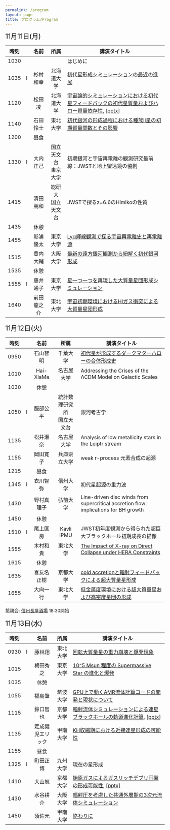 ```yaml
---
permalink: /program
layout: page
title: プログラム/Program
---
```



<span style="font-size: 150%; color: black;">11月11日(月)</span>

| 時刻||名前|所属|講演タイトル|
|:-:|:-:|:------:|:-----:|----|
|1030||  || はじめに|
|1035|I|杉村和幸|北海道大学|[初代星形成シミュレーションの最近の進展](https://fukushimahj.github.io/FSFG2024/pdfs/Kazuyuki_Sugimura.pdf)|
|1120||松田凌|北海道大学|[宇宙論的シミュレーションにおける初代星フィードバックの初代星質量およびハロー質量依存性](https://fukushimahj.github.io/FSFG2024/pdfs/matsuda.pdf), [[pptx](https://fukushimahj.github.io/FSFG2024/pdfs/matsuda.pptx)]|
|1140||石田怜士|東北大学|[初代銀河の形成過程における種族II星の初期質量関数とその影響](https://fukushimahj.github.io/FSFG2024/pdfs/reishi_ishida.pdf)|
|1200||昼食|||
|1330|I|大内正己|国立天文台<br>東京大学|初期銀河と宇宙再電離の観測研究最前線：JWSTと地上望遠鏡の協創|
|1415||清田朋和|総研大<br>国立天文台|JWSTで探るz=6.6のHimikoの性質|
|1435||休憩|||
|1455||影浦優太|東京大学|[Lyα輝線観測で探る宇宙再電離史と再電離源](https://fukushimahj.github.io/FSFG2024/pdfs/FSG_Kageura_241111.pdf)|
|1515||豊内大輔|大阪大学|[最新の遠方銀河観測から紐解く初代銀河形成](https://fukushimahj.github.io/FSFG2024/pdfs/D_toyouchi.pdf)|
|1535||休憩|||
|1555|I|藤井通子|東京大学|[星一つ一つを再現した大質量星団形成シミュレーション](https://fukushimahj.github.io/FSFG2024/pdfs/First_star_first_galaxy_workshop2024_fujiiM.pdf)|
|1640||前田龍之介|東北大学|[宇宙初期環境におけるHIガス衝突による大質量星団形成](https://fukushimahj.github.io/FSFG2024/pdfs/FSFG_2024_ryunosuke_maeda.pdf)|



<span style="font-size: 150%; color: black;">11月12日(火)</span>


| 時刻||名前|所属|講演タイトル|
|:-:|:-:|:------:|:-----:|----|
|0950||石山智明|千葉大学|[初代星が形成するダークマターハローの合体形成史](https://fukushimahj.github.io/FSFG2024/pdfs/ishiyama.pdf)|
|1010||Hai-XiaMa|名古屋大学|Addressing the Crises of the ΛCDM Model on Galactic Scales|
|1030||休憩|||
|1050|I|服部公平|統計数理研究所<br>国立天文台|銀河考古学|
|1135||松井瀬奈|名古屋大学|Analysis of low metallicity stars in the Leiptr stream|
|1155||岡田寛子|兵庫県立大学|weak r-process 元素合成の起源|
|1215||昼食|||
|1345|I|衣川智弥|信州大学|初代星起源の重力波|
|1430||野村真理子|弘前大学|Line-driven disc winds from supercritical accretion flow: implications for BH growth|
|1450||休憩|||
|1510|I|尾上匡房|Kavli IPMU|JWST初年度観測から得られた超巨大ブラックホール初期成長の描像|
|1555||木村和貴|東北大学|[The Impact of X-ray on Direct Collapse under HERA Constraints](https://fukushimahj.github.io/FSFG2024/pdfs/kimura.pdf)|
|1615||休憩|||
|1635||喜友名正樹|京都大学|[cold accretionと輻射フィードバックによる超大質量星形成](https://fukushimahj.github.io/FSFG2024/pdfs/Masaki_Kiyuna.pdf)|
|1655||大向一行|東北大学|[低金属度環境における超大質量星および高密度星団の形成](https://fukushimahj.github.io/FSFG2024/pdfs/omukai.pdf)|

懇親会: [信州長屋酒場](https://marutomisuisan.jpn.com/nagaya-shinsyu/) 18:30開始




<span style="font-size: 150%; color: black;">11月13日(水)</span>


| 時刻||名前|所属|講演タイトル|
|:-:|:-:|:------:|:-----:|----|
|0930|I|藤林翔|東北大学|[回転大質量星の重力崩壊と爆発現象](https://fukushimahj.github.io/FSFG2024/pdfs/FSFG2024_Fujibayashi20241113.pdf)|
|1015||梅田秀之|東京大学|[10^5 Msun 程度の Supermassive Star の進化と爆発](https://fukushimahj.github.io/FSFG2024/pdfs/Umeda.pdf)|
|1035||休憩|||
|1055||福島肇|筑波大学|[GPU上で動くAMR流体計算コードの開発と現状について](https://fukushimahj.github.io/FSFG2024/pdfs/FSFG2024_Fukushima.pdf)|
|1115||鈴口智也|京都大学|[輻射流体シミュレーションによる連星ブラックホールの軌道進化計算](https://fukushimahj.github.io/FSFG2024/pdfs/suzuguchi.pdf), [[pptx](https://fukushimahj.github.io/FSFG2024/pdfs/suzuguchi.pptx)]|
|1135||定成健児エリック|甲南大学|[KH収縮期における近接連星形成の可能性](https://fukushimahj.github.io/FSFG2024/pdfs/Sadanari_2024_11.pdf)|
|1155||昼食|||
|1325|I|町田正博|九州大学|現在の星形成|
|1410||大山航|京都大学|[始原ガスによるガスリッチデブリ円盤の形成可能性](https://fukushimahj.github.io/FSFG2024/pdfs/Oyama_FSFG2024.pdf), [[pptx]](https://fukushimahj.github.io/FSFG2024/pdfs/Oyama_FSFG2024.pptx)|
|1430||水谷耕介 |大阪大学|[輻射圧を考慮した共通外層期の3次元流体シミュレーション](https://fukushimahj.github.io/FSFG2024/pdfs/20241113_FSFG_Mizutani.pdf)|
|1450||須佐元|甲南大学| [終わりに](https://fukushimahj.github.io/FSFG2024/pdfs/susa.pdf)|


